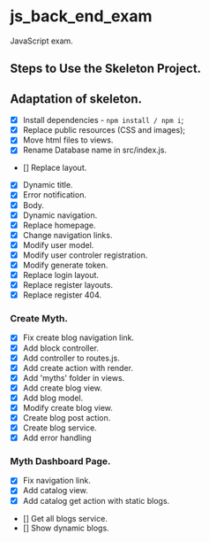 # js_back_end_exam
JavaScript exam.

## Steps to Use the Skeleton Project.
## Adaptation of skeleton.

- [X] Install dependencies - `npm install / npm i`;
- [X] Replace public resources (CSS and images);
- [X] Move html files to views.
- [X] Rename Database name in src/index.js.
- [] Replace layout.
-   [X] Dynamic title.
-   [X] Error notification.
-   [X] Body.
-   [X] Dynamic navigation.
- [X] Replace homepage.
- [X] Change navigation links.
- [X] Modify user model.
- [X] Modify user controler registration.
- [X] Modify generate token.  
- [X] Replace login layout.
- [X] Replace register layouts. 
- [X] Replace register 404. 

###  Create Myth.
- [X] Fix create blog navigation link.
- [X] Add block controller.
- [X] Add controller to routes.js.
- [X] Add create action with render.
- [X] Add 'myths' folder in views.
- [X] Add create blog view.
- [X] Add blog model.
- [X] Modify create blog view.
- [X] Create blog post action.
- [X] Create blog  service.
- [X] Add error handling 

###  Myth Dashboard Page.
- [X] Fix navigation link.
- [X] Add catalog view.
- [X] Add catalog get action with static blogs.
- [] Get all blogs service.
- [] Show dynamic blogs.
